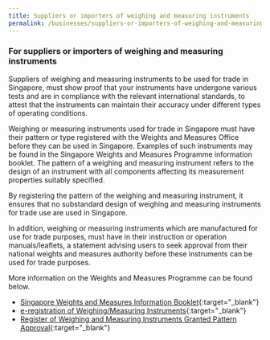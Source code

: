 ```yaml
---
title: Suppliers or importers of weighing and measuring instruments
permalink: /businesses/suppliers-or-importers-of-weighing-and-measuring-instruments
---
```

### For suppliers or importers of weighing and measuring instruments 

Suppliers of weighing and measuring instruments to be used for trade in Singapore, must show proof that your instruments have undergone various tests and are in compliance with the relevant international standards, to attest that the instruments can maintain their accuracy under different types of operating conditions. 

Weighing or measuring instruments used for trade in Singapore must have their pattern or type registered with the Weights and Measures Office before they can be used in Singapore. Examples of such instruments may be found in the Singapore Weights and Measures Programme information booklet. The pattern of a weighing and measuring instrument refers to the design of an instrument with all components affecting its measurement properties suitably specified.

By registering the pattern of the weighing and measuring instrument, it ensures that no substandard design of weighing and measuring instruments for trade use are used in Singapore.

In addition, weighing or measuring instruments which are manufactured for use for trade purposes, must have in their instruction or operation manuals/leaflets, a statement advising users to  seek  approval  from  their  national  weights  and  measures  authority  before  these instruments can be used for trade purposes.

More information on the Weights and Measures Programme can be found below.

* [Singapore Weights and Measures Information Booklet](/files/businesses/wmo_info_booklet.pdf){:target="_blank"}
* [e-registration of Weighing/Measuring Instruments](https://cpsa.enterprisesg.gov.sg/totalagility/forms/cpssite/PublicTermsAndCondition.form?STR_FORM=PatternRegistration%20Submit.form){:target="_blank"}
* [Register of Weighing and Measuring Instruments Granted Pattern Approval](https://cpsa.enterprisesg.gov.sg/totalagility/forms/cpssite/PUBSearchGPA.form){:target="_blank"}
